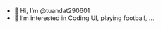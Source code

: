 - 👋 Hi, I’m @tuandat290601
- 👀 I’m interested in Coding UI, playing football, ...

<!---
tuandat290601/tuandat290601 is a ✨ special ✨ repository because its `README.md` (this file) appears on your GitHub profile.
You can click the Preview link to take a look at your changes.
--->
